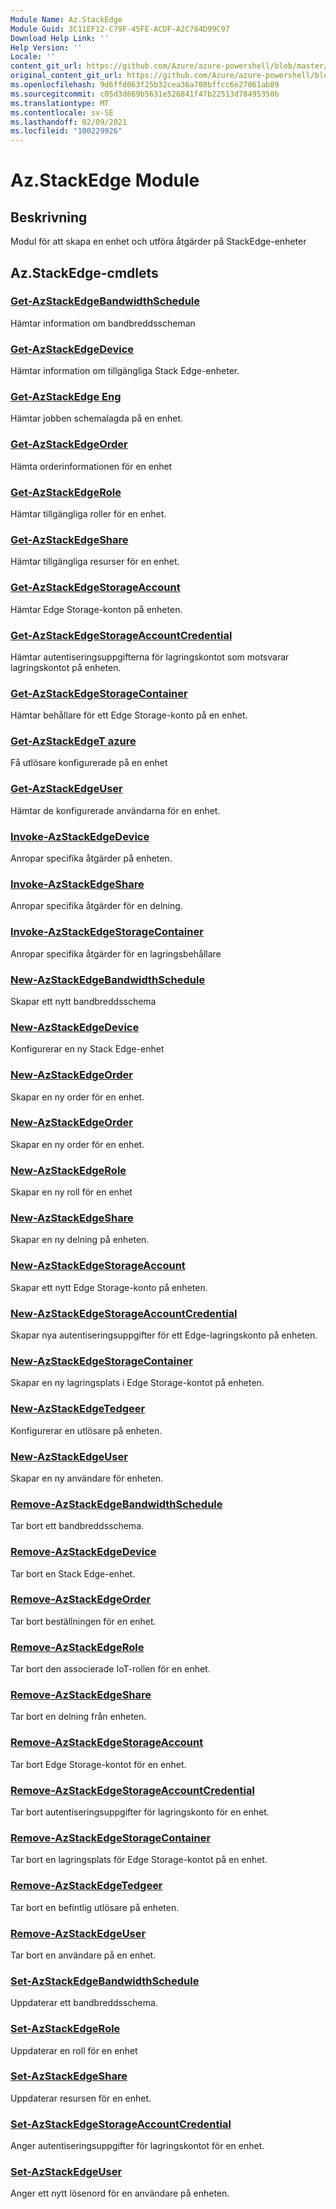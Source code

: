 ```yaml
---
Module Name: Az.StackEdge
Module Guid: 3C11EF12-C79F-45FE-ACDF-A2C784D99C97
Download Help Link: ''
Help Version: ''
Locale: ''
content_git_url: https://github.com/Azure/azure-powershell/blob/master/src/StackEdge/StackEdge/help/Az.StackEdge.md
original_content_git_url: https://github.com/Azure/azure-powershell/blob/master/src/StackEdge/StackEdge/help/Az.StackEdge.md
ms.openlocfilehash: 9d6ffd063f25b32cea36a708bffcc6e27061ab89
ms.sourcegitcommit: c05d3d669b5631e526841f47b22513d78495350b
ms.translationtype: MT
ms.contentlocale: sv-SE
ms.lasthandoff: 02/09/2021
ms.locfileid: "100229926"
---
```

# Az.StackEdge Module
## Beskrivning
Modul för att skapa en enhet och utföra åtgärder på StackEdge-enheter

## Az.StackEdge-cmdlets
### [Get-AzStackEdgeBandwidthSchedule](Get-AzStackEdgeBandwidthSchedule.md)
Hämtar information om bandbreddsscheman

### [Get-AzStackEdgeDevice](Get-AzStackEdgeDevice.md)
Hämtar information om tillgängliga Stack Edge-enheter.

### [Get-AzStackEdge Eng](Get-AzStackEdgeJob.md)
Hämtar jobben schemalagda på en enhet.

### [Get-AzStackEdgeOrder](Get-AzStackEdgeOrder.md)
Hämta orderinformationen för en enhet

### [Get-AzStackEdgeRole](Get-AzStackEdgeRole.md)
Hämtar tillgängliga roller för en enhet.

### [Get-AzStackEdgeShare](Get-AzStackEdgeShare.md)
Hämtar tillgängliga resurser för en enhet.

### [Get-AzStackEdgeStorageAccount](Get-AzStackEdgeStorageAccount.md)
Hämtar Edge Storage-konton på enheten.

### [Get-AzStackEdgeStorageAccountCredential](Get-AzStackEdgeStorageAccountCredential.md)
Hämtar autentiseringsuppgifterna för lagringskontot som motsvarar lagringskontot på enheten.

### [Get-AzStackEdgeStorageContainer](Get-AzStackEdgeStorageContainer.md)
Hämtar behållare för ett Edge Storage-konto på en enhet.

### [Get-AzStackEdgeT azure](Get-AzStackEdgeTrigger.md)
Få utlösare konfigurerade på en enhet
 

### [Get-AzStackEdgeUser](Get-AzStackEdgeUser.md)
Hämtar de konfigurerade användarna för en enhet.

### [Invoke-AzStackEdgeDevice](Invoke-AzStackEdgeDevice.md)
Anropar specifika åtgärder på enheten.

### [Invoke-AzStackEdgeShare](Invoke-AzStackEdgeShare.md)
Anropar specifika åtgärder för en delning.

### [Invoke-AzStackEdgeStorageContainer](Invoke-AzStackEdgeStorageContainer.md)
Anropar specifika åtgärder för en lagringsbehållare

### [New-AzStackEdgeBandwidthSchedule](New-AzStackEdgeBandwidthSchedule.md)
Skapar ett nytt bandbreddsschema

### [New-AzStackEdgeDevice](New-AzStackEdgeDevice.md)
Konfigurerar en ny Stack Edge-enhet

### [New-AzStackEdgeOrder](New-AzStackEdgeOrder.md)
Skapar en ny order för en enhet.

### [New-AzStackEdgeOrder](New-AzStackEdgeOrder.md)
Skapar en ny order för en enhet.

### [New-AzStackEdgeRole](New-AzStackEdgeRole.md)
Skapar en ny roll för en enhet

### [New-AzStackEdgeShare](New-AzStackEdgeShare.md)
Skapar en ny delning på enheten.

### [New-AzStackEdgeStorageAccount](New-AzStackEdgeStorageAccount.md)
Skapar ett nytt Edge Storage-konto på enheten.

### [New-AzStackEdgeStorageAccountCredential](New-AzStackEdgeStorageAccountCredential.md)
Skapar nya autentiseringsuppgifter för ett Edge-lagringskonto på enheten.

### [New-AzStackEdgeStorageContainer](New-AzStackEdgeStorageContainer.md)
Skapar en ny lagringsplats i Edge Storage-kontot på enheten.

### [New-AzStackEdgeTedgeer](New-AzStackEdgeTrigger.md)
Konfigurerar en utlösare på enheten.

### [New-AzStackEdgeUser](New-AzStackEdgeUser.md)
Skapar en ny användare för enheten.

### [Remove-AzStackEdgeBandwidthSchedule](Remove-AzStackEdgeBandwidthSchedule.md)
Tar bort ett bandbreddsschema.

### [Remove-AzStackEdgeDevice](Remove-AzStackEdgeDevice.md)
Tar bort en Stack Edge-enhet.

### [Remove-AzStackEdgeOrder](Remove-AzStackEdgeOrder.md)
Tar bort beställningen för en enhet.

### [Remove-AzStackEdgeRole](Remove-AzStackEdgeRole.md)
Tar bort den associerade IoT-rollen för en enhet.

### [Remove-AzStackEdgeShare](Remove-AzStackEdgeShare.md)
Tar bort en delning från enheten.

### [Remove-AzStackEdgeStorageAccount](Remove-AzStackEdgeStorageAccount.md)
Tar bort Edge Storage-kontot för en enhet.

### [Remove-AzStackEdgeStorageAccountCredential](Remove-AzStackEdgeStorageAccountCredential.md)
Tar bort autentiseringsuppgifter för lagringskonto för en enhet.

### [Remove-AzStackEdgeStorageContainer](Remove-AzStackEdgeStorageContainer.md)
Tar bort en lagringsplats för Edge Storage-kontot på en enhet.

### [Remove-AzStackEdgeTedgeer](Remove-AzStackEdgeTrigger.md)
Tar bort en befintlig utlösare på enheten.

### [Remove-AzStackEdgeUser](Remove-AzStackEdgeUser.md)
Tar bort en användare på en enhet.

### [Set-AzStackEdgeBandwidthSchedule](Set-AzStackEdgeBandwidthSchedule.md)
Uppdaterar ett bandbreddsschema.

### [Set-AzStackEdgeRole](Set-AzStackEdgeRole.md)
Uppdaterar en roll för en enhet

### [Set-AzStackEdgeShare](Set-AzStackEdgeShare.md)
Uppdaterar resursen för en enhet.

### [Set-AzStackEdgeStorageAccountCredential](Set-AzStackEdgeStorageAccountCredential.md)
Anger autentiseringsuppgifter för lagringskontot för en enhet.

### [Set-AzStackEdgeUser](Set-AzStackEdgeUser.md)
Anger ett nytt lösenord för en användare på enheten.

